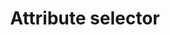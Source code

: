 ---
title: "Attribute selector"
description: "The attribute selector (`[attr]`) targets elements with this specific attribute."
category: css
last_test_date: "2020-12-15"
test_url: "/tests/css-selectors-attribute.html"
test_results_url: "https://app.emailonacid.com/app/acidtest/xHppIhPmgvxZQPvA3geS9WGCicLxVuR87NTZu70eWaAF8/list"
stats: {
    apple-mail: {
        macos: {
            "14.0":"y"
        },
        ios: {
            "14.3":"y"
        }
    },
    gmail: {
        desktop-webmail: {
            "2020-12":"a #5"
        },
        ios: {
            "2020-12":"a #5 #6"
        },
        android: {
            "2020-12":"a #5 #6"
        },
        mobile-webmail: {
            "2020-02": "n"
        }
    },
    orange: {
        desktop-webmail: {
            "2020-12":"y",
            "2021-03":"y"
        },
        ios: {
            "2020-12":"y"
        },
        android: {
            "2020-12":"y"
        }
    },
    outlook: {
        windows: {
            "2007":"n",
            "2010":"n",
            "2013":"n",
            "2016":"n",
            "2019":"n"
        },
        windows-10-mail: {
            "2020-12":"n"
        },
        macos: {
            "2011":"y",
            "2016":"y"
        },
        outlook-com: {
            "2020-12":"a #1 #2 #3"
        },
        ios: {
            "2020-12":"a #1 #2"
        },
        android: {
            "2020-12":"a #1 #2"
        }
    },
    samsung-email: {
        android: {
            "6.0":"y"
        }
    },
    sfr: {
        desktop-webmail: {
            "2020-12":"y"
        },
        ios: {
            "2020-12":"n"
        },
        android: {
            "2020-12":"n"
        }
    },
    thunderbird: {
        macos: {
            "78.5":"y"
        }
    },
    aol: {
        desktop-webmail: {
            "2020-12":"a #4"
        },
        ios: {
            "2020-12":"a #4"
        },
        android: {
            "2020-12":"a #4"
        }
    },
    yahoo: {
        desktop-webmail: {
            "2020-12":"a #4"
        },
        ios: {
            "2020-12":"a #4"
        },
        android: {
            "2020-12":"a #4"
        }
    },
    protonmail: {
        desktop-webmail: {
            "2020-03":"n"
        },
        ios: {
            "2020-03":"n"
        },
        android: {
            "2020-03":"n"
        }
    },
    hey: {
        desktop-webmail: {
            "2020-06":"y"
        }
    },
    mail-ru: {
        desktop-webmail: {
            "2020-10":"a #4"
        }
    }
}
notes: "This page reflects support for different syntaxes: `[attr]`, `[attr=\"value\"]`, `[attr~=\"value\"]`, `[attr|=\"value\"]`, `[attr^=\"value\"]`, `[attr$=\"value\"]`, `[attr*=\"value\"]`."
notes_by_num: {
    "1": "Partial. Can not be used with a class selector (`.test[class]`). Must be used solo (`[class]`) or with an element selector (`td[class]`).",
    "2": "Partial. Only supports `[attr]`, `[attr=value]`, `[attr~=value]`, `[attr|=value]` syntaxes.",
    "3": "Buggy. A `class=\"test\"` in the HTML is prefixed `class=\"x_test\"`, but an attribute selector stays unprefixed `[class=\"test\"]`.",
    "4": "Partial. Only supports `[attr=value]` syntax.",
    "5": "Partial. Only supports `[attr~=value]` syntax.",
    "6": "Partial. Doesn't work with Non Gmail Accounts."
}
links: {
    "Can I use: CSS 2.1 selectors":"https://caniuse.com/css-sel2",
    "MDN: attribute selectors":"https://developer.mozilla.org/en-US/docs/Web/CSS/Attribute_selectors"
}
---